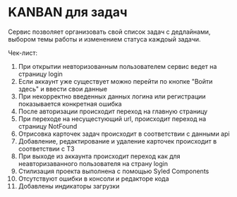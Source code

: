 # KANBAN для задач

Сервис позволяет организовать свой список задач с дедлайнами, выбором темы работы и изменением статуса каждоый задачи.


Чек-лист:

1. При открытии невторизованным пользователем сервис ведет на страницу login
2. Если аккаунт уже существует можно перейти по кнопке "Войти здесь" и ввести свои данные
3. При некорректно введенных данных логина или регистрации показывается конкретная ошибка
4. После авторизации происходит переход на главную страницу
5. При переходе на несущестующий url, происходит переход на страницу NotFound
6. Отрисовка карточек задач происходит в соответствии с данными api
7. Добавление, редактирование и удаление карточек происходит в соответствии с ТЗ
8. При выходе из аккаунта происходит переход как для неавторизаванного пользователя на страну login
9. Стилизация проекта выполнена с помощью Syled Components
10. Отсутствуют ошибки в консоли и редакторе кода
11. Добавлены индикаторы загрузки
